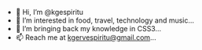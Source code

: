 - 👋 Hi, I’m @kgespiritu
- 👀 I’m interested in food, travel, technology and music...
- 🌱 I’m bringing back my knowledge in CSS3...
- 📫 Reach me at kgervespiritu@gmail.com...

<!---
kgespiritu/kgespiritu is a ✨ special ✨ repository because its `README.md` (this file) appears on your GitHub profile.
You can click the Preview link to take a look at your changes.
--->
